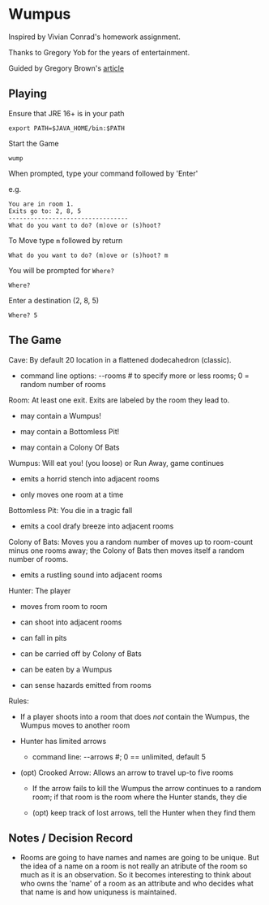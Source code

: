 # Wumpus

Inspired by Vivian Conrad's homework assignment.

Thanks to Gregory Yob for the years of entertainment.

Guided by Gregory Brown's [article](https://practicingruby.com/articles/wumpus)

## Playing

Ensure that JRE 16+ is in your path

```shell script
export PATH=$JAVA_HOME/bin:$PATH
```

Start the Game

```shell script
wump
```

When prompted, type your command followed by 'Enter'

e.g.

```shell script
You are in room 1.
Exits go to: 2, 8, 5
---------------------------------
What do you want to do? (m)ove or (s)hoot? 
```

To Move type `m` followed by return

```shell script
What do you want to do? (m)ove or (s)hoot? m

```

You will be prompted for `Where?`

```shell script
Where?
```

Enter a destination (2, 8, 5)

```shell script
Where? 5

```

## The Game

Cave: By default 20 location in a flattened dodecahedron (classic).

* command line options: --rooms # to specify more or less rooms; 0 = random number of rooms

Room: At least one exit. Exits are labeled by the room they lead to.

* may contain a Wumpus!

* may contain a Bottomless Pit!

* may contain a Colony Of Bats

Wumpus: Will eat you! (you loose) or Run Away, game continues

* emits a horrid stench into adjacent rooms

* only moves one room at a time

Bottomless Pit: You die in a tragic fall

* emits a cool drafy breeze into adjacent rooms

Colony of Bats: Moves you a random number of moves up to room-count minus one rooms away; the Colony of Bats then moves itself a
random number of rooms.

* emits a rustling sound into adjacent rooms

Hunter: The player

* moves from room to room

* can shoot into adjacent rooms

* can fall in pits

* can be carried off by Colony of Bats

* can be eaten by a Wumpus

* can sense hazards emitted from rooms

Rules:

* If a player shoots into a room that does _not_ contain the Wumpus, the Wumpus moves to another room

* Hunter has limited arrows

    * command line: --arrows #; 0 == unlimited, default 5

* (opt) Crooked Arrow: Allows an arrow to travel up-to five rooms

    * If the arrow fails to kill the Wumpus the arrow continues to a random room; if that room is the room where the
      Hunter stands, they die

    * (opt) keep track of lost arrows, tell the Hunter when they find them

## Notes / Decision Record

* Rooms are going to have names and names are going to be unique. But the idea of a name on a room is not really an atribute of the room so much as it is an observation. So it becomes interesting to think about who owns the 'name' of a room as an attribute and who decides what that name is and how uniquness is maintained.

